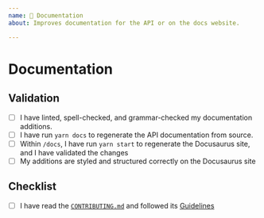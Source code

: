 ```yaml
---
name: 📄 Documentation
about: Improves documentation for the API or on the docs website.

---
```


# Documentation

<!--- Describe your documentation additions/improvements in detail here. -->

## Validation

<!--- Describe how you have validated your documentation additions:

1. Run `yarn docs` from the project root to regenerate the API documentation
   from source.

2. Inside the `/docs` subdirectory, run `yarn start` to generate the
   Docusaurus site, and validate that your documentation is formatted
   and styled correctly.

-->

- [ ] I have linted, spell-checked, and grammar-checked my documentation additions.
- [ ] I have run `yarn docs` to regenerate the API documentation from source.
- [ ] Within `/docs`, I have run `yarn start` to regenerate the Docusaurus site, and I have validated the changes
- [ ] My additions are styled and structured correctly on the Docusaurus site

## Checklist

<!--- If you have any questions, please reach out! We are here to help. -->

- [ ] I have read the [`CONTRIBUTING.md`](https://github.com/finos/perspective/blob/master/CONTRIBUTING.md) and followed its [Guidelines](https://github.com/finos/perspective/blob/master/CONTRIBUTING.md#guidelines)
